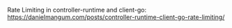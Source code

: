 Rate Limiting in controller-runtime and client-go:
https://danielmangum.com/posts/controller-runtime-client-go-rate-limiting/